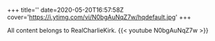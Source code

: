 +++
title=''
date=2020-05-20T16:57:58Z
cover='https://i.ytimg.com/vi/N0bgAuNqZ7w/hqdefault.jpg'
+++

All content belongs to RealCharlieKirk.
{{< youtube N0bgAuNqZ7w >}}
